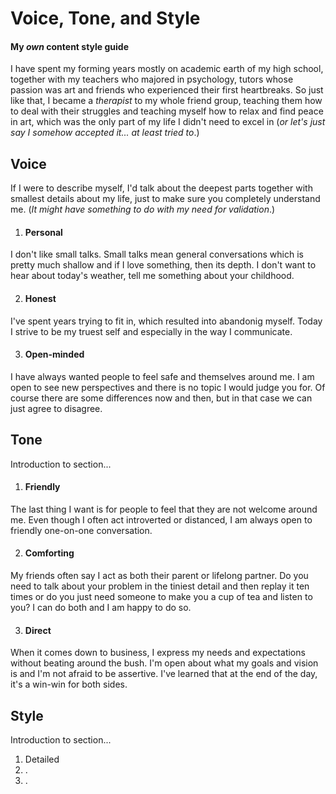 # Voice, Tone, and Style

#### My *own* content style guide 

I have spent my forming years mostly on academic earth of my high school, together with my teachers who majored in psychology, tutors whose passion was art and friends who experienced their first heartbreaks. So just like that, I became a *therapist* to my whole friend group, teaching them how to deal with their struggles and teaching myself how to relax and find peace in art, which was the only part of my life I didn't need to excel in (*or let's just say I somehow accepted it... at least tried to*.)  

## Voice

If I were to describe myself, I'd talk about the deepest parts together with smallest details about my life, just to make sure you completely understand me. (*It might have something to do with my need for validation*.)

1. #### Personal
I don't like small talks. Small talks mean general conversations which is pretty much shallow and if I love something, then its depth. I don't want to hear about today's weather, tell me something about your childhood.  

2. #### Honest
I've spent years trying to fit in, which resulted into abandonig myself. Today I strive to be my truest self and especially in the way I communicate.  

3. #### Open-minded
I have always wanted people to feel safe and themselves around me. I am open to see new perspectives and there is no topic I would judge you for. Of course there are some differences now and then, but in that case we can just agree to disagree.
   
## Tone

Introduction to section...

1. #### Friendly
The last thing I want is for people to feel that they are not welcome around me. Even though I often act introverted or distanced, I am always open to friendly one-on-one conversation. 

2. #### Comforting
My friends often say I act as both their parent or lifelong partner. Do you need to talk about your problem in the tiniest detail and then replay it ten times or do you just need someone to make you a cup of tea and listen to you? I can do both and I am happy to do so. 

3. #### Direct
When it comes down to business, I express my needs and expectations without beating around the bush. I'm open about what my goals and vision is and I'm not afraid to be assertive. I've learned that at the end of the day, it's a win-win for both sides. 
   
## Style

Introduction to section...

1. Detailed
2. .
3. .
